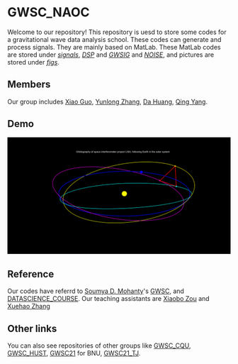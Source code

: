 # GWSC_NAOC
Welcome to our repository! This repository is uesd to store some codes for a gravitational wave data analysis school. 
These codes can generate and process signals. They are mainly based on MatLab. 
These MatLab codes are stored under [_signals_](https://github.com/guoxiaowhu/GWSC_NAOC/tree/main/signals), [_DSP_](https://github.com/guoxiaowhu/GWSC_NAOC/tree/main/DSP) and [_GWSIG_](https://github.com/guoxiaowhu/GWSC_NAOC/tree/main/GWSIG) and [_NOISE_](https://github.com/guoxiaowhu/GWSC_NAOC/tree/main/NOISE), and pictures are stored under [_figs_](https://github.com/guoxiaowhu/GWSC_NAOC/tree/main/figs).

## Members
Our group includes [Xiao Guo](https://github.com/guoxiaowhu), [Yunlong Zhang](https://github.com/zhangyunlong001), [Da Huang](https://github.com/huangda300), [Qing Yang](https://github.com/yQing-121).

## Demo
![LISA orbit](https://raw.githubusercontent.com/guoxiaowhu/GWSC_NAOC/main/figs/LISA_orbitography.gif)
## Reference
Our codes have referrd to [Soumya D. Mohanty](https://github.com/mohanty-sd)'s [GWSC](https://github.com/mohanty-sd/GWSC), and [DATASCIENCE_COURSE](https://github.com/mohanty-sd/DATASCIENCE_COURSE). Our teaching assistants are [Xiaobo Zou](https://github.com/xiaobozou) and [Xuehao Zhang](https://github.com/David-Zhang1) 
## Other links
You can also see repositories of other groups like [GWSC_CQU](https://github.com/gwsccqu/GWSC_CQU), [GWSC_HUST](https://github.com/wenfanfeng/GWSC_HUST), [GWSC21](https://github.com/BNUGW/GWSC21) for BNU, [GWSC21_TJ](https://github.com/Xiaotongwei/GWSC21_TJ).
